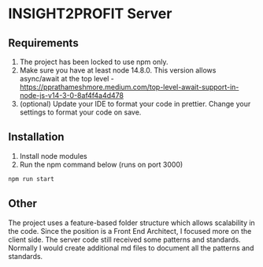 # INSIGHT2PROFIT Server

## Requirements

1. The project has been locked to use npm only.
2. Make sure you have at least node 14.8.0. This version allows async/await at the top level - https://pprathameshmore.medium.com/top-level-await-support-in-node-js-v14-3-0-8af4f4a4d478
3. (optional) Update your IDE to format your code in prettier. Change your settings to format your code on save.

## Installation

1. Install node modules
2. Run the npm command below (runs on port 3000)

```bash
npm run start
```

## Other

The project uses a feature-based folder structure which allows scalability in the code. Since the position is a Front End Architect, I focused more on the client side. The server code still received some patterns and standards.
Normally I would create additional md files to document all the patterns and standards.
